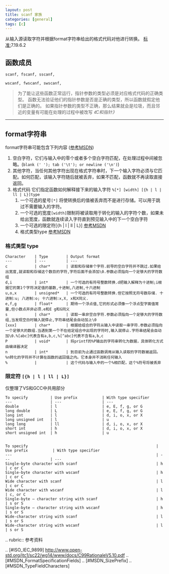 ```yaml
---
layout: post
title: scanf 家族
categories: [general]
tags: [c]
---
```


从输入源读取字符并根据format字符串给出的格式代码对他进行转换。
[标准:](http://www.open-std.org/jtc1/sc22/wg14/www/docs/C99RationaleV5.10.pdf)7.19.6.2

## 函数成员 ##

    scanf, fscanf, sscanf, 

    wscanf, fwscanf, swscanf, 


> 为了能让这些函数正常运行，指针参数的类型必须是对应格式代码的正确类型。
> 函数无法验证他们的指针参数是否是正确的类型，所以函数就假定他们是正确的。
> 如果指针参数的类型不正确，那么结果就会是垃圾，而且邻近的变量有可能在处理的过程中被改写
> *《C和指针》*

----------

## format字符串 ##

format字符串可能包含下列内容 ([参考MSDN](http://msdn.microsoft.com/en-us/library/kwwtf9ch.aspx))

1. 空白字符，它们与输入中的零个或者多个空白字符匹配，在处理过程中间被忽略。(`blank (' '); tab ('\t'); or newline ('\n')`)
1. 其他字符，当任何其他字符出现在格式字符串时，下一个输入字符必须与它匹配。如何匹配，该输入字符随后就被丢弃，如果不匹配，函数就不再读取直接返回。
1. 格式代码 它们指定函数如何解释接下来的输入字符 `%[*] [width] [{h | l | ll | L}]type`
   1. 一个可选的星号`[*]` 将使转换后的值被丢弃而不是进行存储。可以用于跳过不需要输入的字符。
   1. 一个可选的宽度`[width]`限制将被读取用于转化的输入的字符个数，如果未给出宽度，函数就连续读入字符直到预见输入中的下一个空白字符
   1. 一个可选的限定符[{h | l | ll | L}] [参考MSDN](http://msdn.microsoft.com/en-us/library/xdb9w69d.aspx)
   1. 格式类型type [参考MSDN](http://msdn.microsoft.com/en-us/library/6ttkkkhh(v=VS.80).aspx)

### 格式类型 type ###

    Character    | Type        | Output format
	---  		 | --- 		   | --- 	
    c            | char*       | 读取和存储单个字符.前导的空白字符并不跳过.如果给出宽度,就读取和存储这个数目的字符,字符后面不会添加\0.参数必须指向一个足够大的字符数组
    d,i          | int*        | 一个可选的有符号整数转换.d把输入解释为十进制;i根据它的第1个字符决定值的基数,十进制,八进制,十六进制
    u,o,x        | unsigned*   | 一个可选的有符号整数转换.但它按照无符号数存储. 十进制:u; 八进制:o; 十六进制:x,X, x和X同义.
    e,f,g        | float*      | 期待一个浮点值,它的形式必须像一个浮点型字面值常量,但小数点并非必须.e和E g和G同义
    s            | char*       | 读取一串非空白字符.参数必须指向一个足够大的字符数组,当发现空白时输入就停止,字符串结尾会自动加上\0
    [xxx]        | char*       | 根据给组合的字符从输入中读取一串字符.参数必须指向一个足够大的数组.当遇到第一个不在给定组合中出现的字符时,输入就停止.字符串结尾会自动加\0.%[abc]代表含有a,b,c,%[^abc]代表不含有a,b,c 
    P            | void*       | 将printf的%P输出的字符串转化为数据，具体转化方式由编译器决定
    n            | int*        | 到目前为止通过函数调用从输入读取的字符数被返回。%n转化的字符并不计算在函数的返回值之内。它本身并不消耗任何输入
    %            |             | 这个代码与输入中的一个%相匹配，这个%符号将被丢弃
    


### 限定符 `[{h | l | ll | L}] ` ###
仅整理了VS和GCC中共用部分

    To specify          | Use prefix           | With type specifier
	---  		 		| --- 		   		   | --- 	
	double	            | l                    | e, E, f, g, or G
    long double         | L                    | e, E, f, g, or G
	long int	        | l                    | d, i, o, x, or X
    long unsigned int	| l	                   | u
    long long	        | ll	               | d, i, o, x, or X
    short int	        | h	                   | d, i, o, x, or X
    short unsigned int	| h	                   | u


    To specify                                                         | Use prefix           | With type specifier
	---  		 													   | --- 		   		  | --- 	    
    Single-byte character with scanf                                   | h                    | c or C
    Single-byte character with wscanf                                  | h                    | c or C
    Wide character with scanf                                          | l                    | c or C
    Wide character with wscanf                                         | l                    | c, or C
    Single-byte – character string with scanf                          | h                    | s or S
    Single-byte – character string with wscanf                         | h                    | s or S
    Wide-character string with scanf                                   | l                    | s or S
    Wide-character string with wscanf                                  | l                    | s or S
           

.. rubric:: 参考资料

.. [#ISO\_IEC\_9899]
http://www.open-std.org/jtc1/sc22/wg14/www/docs/C99RationaleV5.10.pdf ..
[#MSDN\_FormatSpecificationFields]
 ..
[#MSDN\_SizePrefix]
 ..
[#MSDN\_TypeFieldCharacters]

